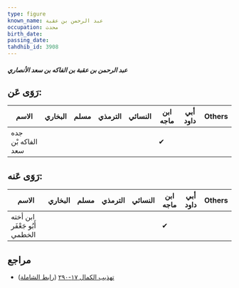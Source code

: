 ```yaml
---
type: figure
known_name: عبد الرحمن بن عقبة
occupation: محدث
birth_date:
passing_date:
tahdhib_id: 3908
---
```

##### عبد الرحمن بن عقبة بن الفاكه بن سعد الأنصاري

## رَوَى عَن:
| الاسم              | البخاري | مسلم | الترمذي | النسائي | ابن ماجه | أبي داود | Others |
| ------------------ | ------- | ---- | ------- | ------- | -------- | -------- | ------ |
| جده الفاكه بْن سعد |         |      |         |         | ✔        |          |        |
## رَوَى عَنه:
| الاسم                         | البخاري | مسلم | الترمذي | النسائي | ابن ماجه | أبي داود | Others |
| ----------------------------- | ------- | ---- | ------- | ------- | -------- | -------- | ------ |
| ابن أخته أَبُو جَعْفَر الخطمي |         |      |         |         | ✔        |          |        |
## مراجع
- [تهذيب الكمال ١٧-٢٩٠](obsidian://open?vault=Tahdhib-al-Kamal&file=Figures/٣٩٠٨-عبد%20الرحمن%20بن%20عقبة%20بن%20الفاكه%20بن%20سعد%20الأنصاري) ([رابط الشاملة](https://shamela.ws/book/3722/8840))